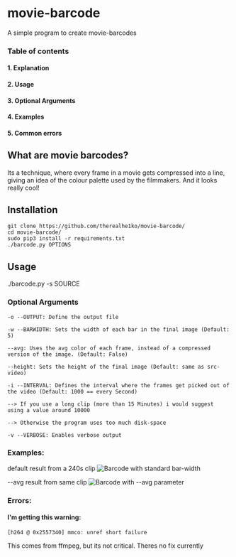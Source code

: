 # movie-barcode
A simple program to create movie-barcodes

### Table of contents
#### 1. Explanation
#### 2. Usage
#### 3. Optional Arguments
#### 4. Examples
#### 5. Common errors

## What are movie barcodes?
Its a technique, where every frame in a movie gets compressed into a line, giving an idea of the colour palette used by the filmmakers.
And it looks really cool!

## Installation
```
git clone https://github.com/therealhe1ko/movie-barcode/
cd movie-barcode/
sudo pip3 install -r requirements.txt
./barcode.py OPTIONS
```
## Usage
./barcode.py -s SOURCE 

### Optional Arguments
```
-o --OUTPUT: Define the output file

-w --BARWIDTH: Sets the width of each bar in the final image (Default: 5)

--avg: Uses the avg color of each frame, instead of a compressed version of the image. (Default: False)

--height: Sets the height of the final image (Default: same as src-video)

-i --INTERVAL: Defines the interval where the frames get picked out of the video (Default: 1000 == every Second)

--> If you use a long clip (more than 15 Minutes) i would suggest using a value around 10000

--> Otherwise the program uses too much disk-space

-v --VERBOSE: Enables verbose output
```


### Examples:

default result from a 240s clip
![Barcode with standard bar-width](https://i.imgur.com/wXbW3QX.jpg)

--avg result from same clip
![Barcode with --avg parameter](https://i.imgur.com/Nl2Ut2u.jpg)


### Errors:

#### I'm getting this warning:

``` [h264 @ 0x2557340] mmco: unref short failure ```

This comes from ffmpeg, but its not critical. Theres no fix currently